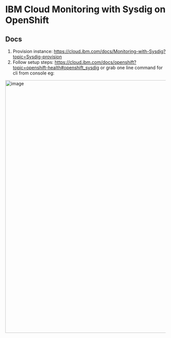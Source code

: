 # IBM Cloud Monitoring with Sysdig on OpenShift

## Docs

1. Provision instance: <https://cloud.ibm.com/docs/Monitoring-with-Sysdig?topic=Sysdig-provision>
2. Follow setup steps: <https://cloud.ibm.com/docs/openshift?topic=openshift-health#openshift_sysdig> or grab one line command for cli from console eg: 
<img width="792" alt="image" src="https://user-images.githubusercontent.com/8057419/76327711-3c2e0000-62e2-11ea-8920-882ec883bbcf.png">

